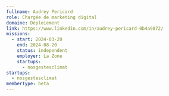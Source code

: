 ```yaml
---
fullname: Audrey Pericard
role: Chargée de marketing digital
domaine: Déploiement
link: https://www.linkedin.com/in/audrey-pericard-0b4a9872/
missions:
  - start: 2024-03-20
    end: 2024-08-20
    status: independent
    employer: La Zone
    startups:
      - nosgestesclimat
startups:
  - nosgestesclimat
memberType: beta
---
```

